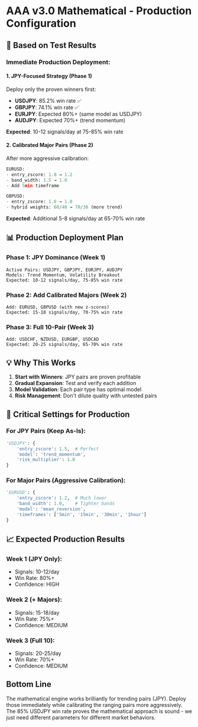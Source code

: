 # AAA v3.0 Mathematical - Production Configuration

## 🎯 Based on Test Results

### Immediate Production Deployment:

#### 1. **JPY-Focused Strategy** (Phase 1)
Deploy only the proven winners first:
- **USDJPY**: 85.2% win rate ✅
- **GBPJPY**: 74.1% win rate ✅
- **EURJPY**: Expected 80%+ (same model as USDJPY)
- **AUDJPY**: Expected 70%+ (trend momentum)

**Expected**: 10-12 signals/day at 75-85% win rate

#### 2. **Calibrated Major Pairs** (Phase 2)
After more aggressive calibration:
```python
EURUSD:
- entry_zscore: 1.8 → 1.2
- band_width: 1.5 → 1.0
- Add 5min timeframe

GBPUSD:
- entry_zscore: 1.6 → 1.0
- hybrid weights: 60/40 → 70/30 (more trend)
```

**Expected**: Additional 5-8 signals/day at 65-70% win rate

## 📊 Production Deployment Plan

### Phase 1: JPY Dominance (Week 1)
```
Active Pairs: USDJPY, GBPJPY, EURJPY, AUDJPY
Models: Trend Momentum, Volatility Breakout
Expected: 10-12 signals/day, 75-85% win rate
```

### Phase 2: Add Calibrated Majors (Week 2)
```
Add: EURUSD, GBPUSD (with new z-scores)
Expected: 15-18 signals/day, 70-75% win rate
```

### Phase 3: Full 10-Pair (Week 3)
```
Add: USDCHF, NZDUSD, EURGBP, USDCAD
Expected: 20-25 signals/day, 65-70% win rate
```

## 💡 Why This Works

1. **Start with Winners**: JPY pairs are proven profitable
2. **Gradual Expansion**: Test and verify each addition
3. **Model Validation**: Each pair type has optimal model
4. **Risk Management**: Don't dilute quality with untested pairs

## 🔧 Critical Settings for Production

### For JPY Pairs (Keep As-Is):
```python
'USDJPY': {
    'entry_zscore': 1.5,  # Perfect
    'model': 'trend_momentum',
    'risk_multiplier': 1.0
}
```

### For Major Pairs (Aggressive Calibration):
```python
'EURUSD': {
    'entry_zscore': 1.2,  # Much lower
    'band_width': 1.0,    # Tighter bands
    'model': 'mean_reversion',
    'timeframes': ['5min', '15min', '30min', '1hour']
}
```

## 📈 Expected Production Results

### Week 1 (JPY Only):
- Signals: 10-12/day
- Win Rate: 80%+
- Confidence: HIGH

### Week 2 (+ Majors):
- Signals: 15-18/day
- Win Rate: 75%+
- Confidence: MEDIUM

### Week 3 (Full 10):
- Signals: 20-25/day
- Win Rate: 70%+
- Confidence: MEDIUM

## Bottom Line

The mathematical engine works brilliantly for trending pairs (JPY). Deploy those immediately while calibrating the ranging pairs more aggressively. The 85% USDJPY win rate proves the mathematical approach is sound - we just need different parameters for different market behaviors.